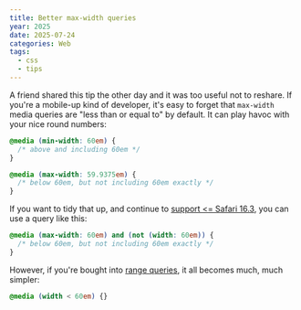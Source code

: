 ```yaml
---
title: Better max-width queries
year: 2025
date: 2025-07-24
categories: Web
tags:
  - css
  - tips
---
```


A friend shared this tip the other day and it was too useful not to reshare. If you're a mobile-up kind of developer, it's easy to forget that `max-width` media queries are "less than or equal to" by default. It can play havoc with your nice round numbers:

```css
@media (min-width: 60em) {
  /* above and including 60em */
}

@media (max-width: 59.9375em) {
  /* below 60em, but not including 60em exactly */
}
```

If you want to tidy that up, and continue to [support <= Safari 16.3](https://caniuse.com/css-media-range-syntax), you can use a query like this:

```css
@media (max-width: 60em) and (not (width: 60em)) {
  /* below 60em, but not including 60em exactly */
}
```

However, if you're bought into [range queries](https://caniuse.com/css-media-range-syntax), it all becomes much, much simpler:

```css
@media (width < 60em) {}
```